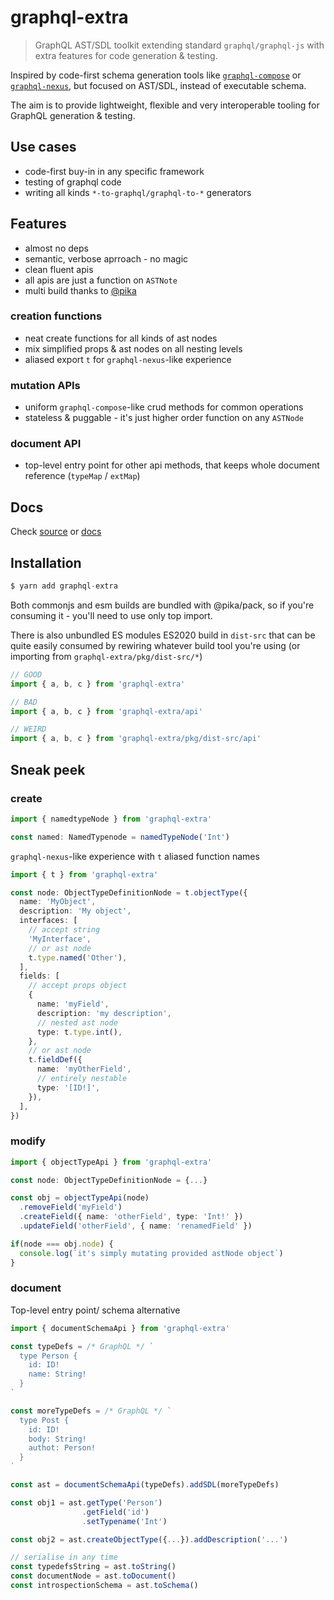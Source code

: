 # graphql-extra

> GraphQL AST/SDL toolkit extending standard `graphql/graphql-js` with extra features for code generation & testing.

Inspired by code-first schema generation tools like [`graphql-compose`](https://github.com/graphql-compose/graphql-compose) or [`graphql-nexus`](https://github.com/graphql-nexus/schema), but focused on AST/SDL, instead of executable schema.

The aim is to provide lightweight, flexible and very interoperable tooling for GraphQL generation & testing.

## Use cases

- code-first buy-in in any specific framework
- testing of graphql code
- writing all kinds `*-to-graphql/graphql-to-*` generators

## Features

- almost no deps
- semantic, verbose aprroach - no magic
- clean fluent apis
- all apis are just a function on `ASTNote`
- multi build thanks to [@pika](`https://github.com/pikapkg/pack`)

### creation functions

- neat create functions for all kinds of ast nodes
- mix simplified props & ast nodes on all nesting levels
- aliased export `t` for `graphql-nexus`-like experience

### mutation APIs

- uniform `graphql-compose`-like crud methods for common operations
- stateless & puggable - it's just higher order function on any `ASTNode`

### document API

- top-level entry point for other api methods, that keeps whole document reference (`typeMap` / `extMap`)

## Docs

Check [source](https://github.com/vadistic/graphql-extra/tree/master/src) or [docs](https://graphql-extra.netlify.com/globals)

## Installation

```ts
$ yarn add graphql-extra
```

Both commonjs and esm builds are bundled with @pika/pack, so if you're consuming it - you'll need to use only top import.

There is also unbundled ES modules ES2020 build in `dist-src` that can be quite easily consumed by rewiring whatever build tool you're using (or importing from `graphql-extra/pkg/dist-src/*`)

```ts
// GOOD
import { a, b, c } from 'graphql-extra'

// BAD
import { a, b, c } from 'graphql-extra/api'

// WEIRD
import { a, b, c } from 'graphql-extra/pkg/dist-src/api'
```

## Sneak peek

### create

```ts
import { namedtypeNode } from 'graphql-extra'

const named: NamedTypenode = namedTypeNode('Int')
```

`graphql-nexus`-like experience with `t` aliased function names

```ts
import { t } from 'graphql-extra'

const node: ObjectTypeDefinitionNode = t.objectType({
  name: 'MyObject',
  description: 'My object',
  interfaces: [
    // accept string
    'MyInterface',
    // or ast node
    t.type.named('Other'),
  ],
  fields: [
    // accept props object
    {
      name: 'myField',
      description: 'my description',
      // nested ast node
      type: t.type.int(),
    },
    // or ast node
    t.fieldDef({
      name: 'myOtherField',
      // entirely nestable
      type: '[ID!]',
    }),
  ],
})
```

### modify

```ts
import { objectTypeApi } from 'graphql-extra'

const node: ObjectTypeDefinitionNode = {...}

const obj = objectTypeApi(node)
  .removeField('myField')
  .createField({ name: 'otherField', type: 'Int!' })
  .updateField('otherField', { name: 'renamedField' })

if(node === obj.node) {
  console.log(`it's simply mutating provided astNode object`)
}
```

### document

Top-level entry point/ schema alternative

```ts
import { documentSchemaApi } from 'graphql-extra'

const typeDefs = /* GraphQL */ `
  type Person {
    id: ID!
    name: String!
  }
`

const moreTypeDefs = /* GraphQL */ `
  type Post {
    id: ID!
    body: String!
    authot: Person!
  }
`

const ast = documentSchemaApi(typeDefs).addSDL(moreTypeDefs)

const obj1 = ast.getType('Person')
                .getField('id')
                .setTypename('Int')

const obj2 = ast.createObjectType({...}).addDescription('...')

// serialise in any time
const typedefsString = ast.toString()
const documentNode = ast.toDocument()
const introspectionSchema = ast.toSchema()

```
